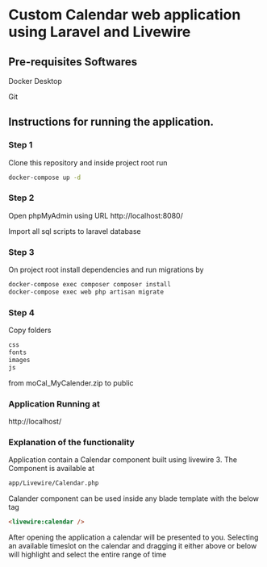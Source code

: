 # Custom Calendar web application using Laravel and Livewire

## Pre-requisites Softwares
Docker Desktop

Git

## Instructions for running the application.
### Step 1
Clone this repository and inside project root run
```sh
docker-compose up -d
```
### Step 2
Open phpMyAdmin using URL http://localhost:8080/

Import all sql scripts to laravel database

### Step 3
On project root install dependencies and run migrations by
```sh
docker-compose exec composer composer install
docker-compose exec web php artisan migrate
```

### Step 4
Copy folders 
```sh
css
fonts
images
js
```
from moCal_MyCalender.zip to public

### Application Running at
http://localhost/

### Explanation of the functionality
Application contain a Calendar component built using livewire 3. The Component is available at 
```sh
app/Livewire/Calendar.php
```
Calander component can be used inside any blade template with the below tag
```html
<livewire:calendar />
```

After opening the application a calendar will be presented to you. Selecting an available timeslot on the calendar and dragging it either above or below will highlight and select the entire range of time